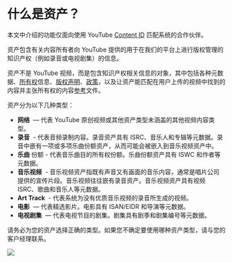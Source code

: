 # 什么是资产？

本文中介绍的功能仅面向使用 YouTube [Content ID](http://www.youtube.com/t/contentid) 匹配系统的合作伙伴。

资产包含有关内容所有者向 YouTube 提供的用于在我们的平台上进行版权管理的知识产权（例如录音或电视剧集）的信息。

资产不是 YouTube 视频，而是包含知识产权相关信息的对象，其中包括各种元数据、[所有权](https://support.google.com/youtube/answer/6085492)信息、[版权声明](https://support.google.com/youtube/answer/3311596)、[政策](https://support.google.com/youtube/answer/107383)，以及让资产能匹配在用户上传的视频中找到的内容并主张所有权的内容[参考](https://support.google.com/youtube/answer/107004)文件。

资产分为以下几种类型：

* **网络**  — 代表 YouTube 原创视频或其他资产类型未涵盖的其他视频内容类型。
* **录音**  - 代表音频录制内容。录音资产具有 ISRC、音乐人和专辑等元数据。录音中嵌有一项或多项乐曲份额资产，从而可能会被嵌入到音乐视频资产中。
* **乐曲** 份额 - 代表音乐曲目的所有权份额。乐曲份额资产具有 ISWC 和作者等元数据。
* **音乐视频**  - 音乐视频资产指既有声音又有画面的音乐内容，通常是唱片公司提供的宣传片段。音乐视频往往嵌有录音资产。音乐视频资产具有视频 ISRC、歌曲和音乐人等元数据。
* **Art Track**  - 代表系统为没有优质音乐视频的录音所生成的视频。
* **电影**  — 代表精选影片。电影具有 ISAN/EIDR 和导演等元数据。
* **电视剧集**  — 代表电视节目的剧集。剧集具有剧季和剧集编号等元数据。

请务必为您的资产选择正确的类型。如果您不确定要使用哪种资产类型，请与您的客户经理联系。

![](https://lh6.ggpht.com/j4XAVqmXXJ8r48xLAzQ6swfi9j5J62PXBzaAvCRUScs6O6GUx8bVi5Z1UruM8XYqHzFPYja2jw=w825)